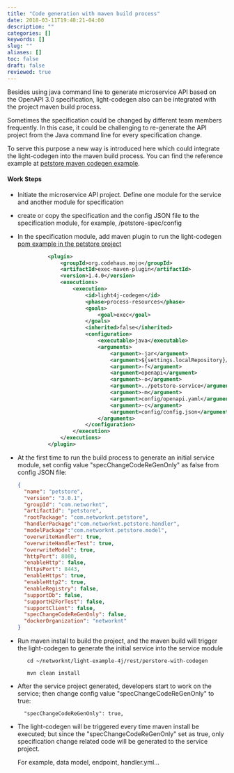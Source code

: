 ```yaml
---
title: "Code generation with maven build process"
date: 2018-03-11T19:48:21-04:00
description: ""
categories: []
keywords: []
slug: ""
aliases: []
toc: false
draft: false
reviewed: true
---
```


Besides using java command line to generate microservice API based on the OpenAPI 3.0 specification, light-codegen also can be integrated with the project maven build process.

Sometimes the specification could be changed by different team members frequently. In this case, it could be challenging to re-generate the API project from the Java command line for every specification change.

To serve this purpose a new way is introduced here which could integrate the light-codegen into the maven build process. You can find the reference example at [petstore maven codegen example][].


#### Work Steps

- Initiate the microservice API project. Define one module for the service and another module for specification

- create or copy the specification and the config JSON file to the specification module, for example, /petstore-spec/config

- In the specification module, add maven plugin to run the light-codegen [pom example in the petstore project][]

```xml
             <plugin>
                 <groupId>org.codehaus.mojo</groupId>
                 <artifactId>exec-maven-plugin</artifactId>
                 <version>1.4.0</version>
                 <executions>
                     <execution>
                         <id>light4j-codegen</id>
                         <phase>process-resources</phase>
                         <goals>
                             <goal>exec</goal>
                         </goals>
                         <inherited>false</inherited>
                         <configuration>
                             <executable>java</executable>
                             <arguments>
                                 <argument>-jar</argument>
                                 <argument>${settings.localRepository}/com/networknt/codegen-cli/${version.light-4j}/codegen-cli-${version.light-4j}.jar</argument>
                                 <argument>-f</argument>
                                 <argument>openapi</argument>
                                 <argument>-o</argument>
                                 <argument>../petstore-service</argument>
                                 <argument>-m</argument>
                                 <argument>config/openapi.yaml</argument>
                                 <argument>-c</argument>
                                 <argument>config/config.json</argument>
                             </arguments>
                         </configuration>
                     </execution>
                 </executions>
             </plugin>
```

- At the first time to run the build process to generate an initial service module, set config value "specChangeCodeReGenOnly" as false from config JSON file:

  ```json
  {
    "name": "petstore",
    "version": "3.0.1",
    "groupId": "com.networknt",
    "artifactId": "petstore",
    "rootPackage": "com.networknt.petstore",
    "handlerPackage":"com.networknt.petstore.handler",
    "modelPackage":"com.networknt.petstore.model",
    "overwriteHandler": true,
    "overwriteHandlerTest": true,
    "overwriteModel": true,
    "httpPort": 8080,
    "enableHttp": false,
    "httpsPort": 8443,
    "enableHttps": true,
    "enableHttp2": true,
    "enableRegistry": false,
    "supportDb": false,
    "supportH2ForTest": false,
    "supportClient": false,
    "specChangeCodeReGenOnly": false,
    "dockerOrganization": "networknt"
  }
  ```

- Run maven install to build the project, and the maven build will trigger the light-codegen to generate the initial service into the service module

   ```
      cd ~/networknt/light-example-4j/rest/perstore-with-codegen

      mvn clean install

   ```

- After the service project generated, developers start to work on the service; then change  config value "specChangeCodeReGenOnly" to true:

  ```
    "specChangeCodeReGenOnly": true,

  ```

- The light-codegen will be triggered every time maven install be executed; but since the "specChangeCodeReGenOnly" set as true, only specification change related code will be generated to the service project.

  For example, data model, endpoint, handler.yml...


[petstore maven codegen example]: https://github.com/networknt/light-example-4j/tree/develop/rest/perstore-with-codegen
[pom example in the petstore project]: https://github.com/networknt/light-example-4j/blob/develop/rest/perstore-with-codegen/petstore-spec/pom.xml
